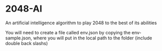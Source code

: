 # 2048-AI
An artificial intelligence algorithm to play 2048 to the best of its abilities

You will need to create a file called env.json by copying the env-sample.json, where you will put in the local path to the folder (include double back slashs)

